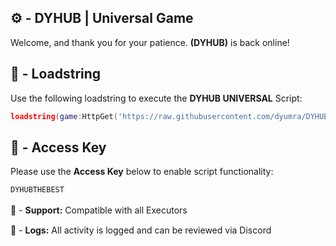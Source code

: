 ## ⚙️ - DYHUB | Universal Game

Welcome, and thank you for your patience.
**(DYHUB)** is back online!

## 📌 - Loadstring

Use the following loadstring to execute the  **DYHUB UNIVERSAL** Script:
```lua
loadstring(game:HttpGet('https://raw.githubusercontent.com/dyumra/DYHUB-Universal/refs/heads/main/Key1%2B1.lua'))()
```

## 🔑 - Access Key

Please use the **Access Key** below to enable script functionality:
```css
DYHUBTHEBEST
```


🔔 - **Support:** Compatible with all Executors
ㅤ

📂 - **Logs:** All activity is logged and can be reviewed via Discord
